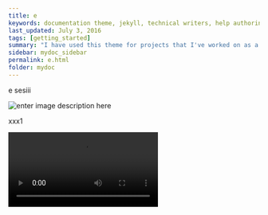 ```yaml
---
title: e
keywords: documentation theme, jekyll, technical writers, help authoring tools, hat replacements
last_updated: July 3, 2016
tags: [getting_started]
summary: "I have used this theme for projects that I've worked on as a professional technical writer."
sidebar: mydoc_sidebar
permalink: e.html
folder: mydoc
---
```



e sesiii       


![enter image description here](http://ilkokuma.egitimhane.com/wp-content/gif/esesi.gif)


xxx1



<p><video id="scenario-1" class="video-js vjs-default-skin vjs-big-play-centered" controls
  preload="auto" data-setup='{}'>
  <source src="https://e-egitim.github.io/test/1.mp4" type='video/mp4'>
</video></p>










